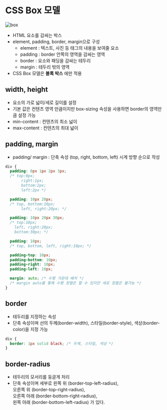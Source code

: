 # CSS Box 모델

![box](https://user-images.githubusercontent.com/65064563/252177584-4799a7a2-7097-456d-ba2c-a943f65b5d6d.png)

- HTML 요소를 감싸는 박스
- element, padding, border, margin으로 구성
  - element : 텍스트, 사진 등 태그의 내용을 보여줄 요소
  - padding : border 안쪽의 영역을 감싸는 영역
  - border : 요소와 패딩을 감싸는 테두리
  - margin : 테두리 밖의 영역
- CSS Box 모델은 **블록 박스** 에만 적용

## width, height

- 요소의 가로 넓이/세로 길이를 설정
- 기본 값은 컨텐츠 영역 만큼이지만 box-sizing 속성을 사용하면 border의 영역만큼 설정 가능
- min-content : 컨텐츠의 최소 넓이
- max-content : 컨텐츠의 최대 넓이

## padding, margin

- padding/ margin : 단축 속성 (top, right, bottom, left) 시계 방향 순으로 작성

```css
div {
  padding: 0px 1px 2px 3px;
  /* top:0px;
       right:1px;
       bottom:2px;
       left:2px */

  padding: 10px 20px;
  /* top, bottom:10px; 
       left, right:20px; */

  padding: 10px 20px 30px;
  /* top:10px;
    left, right:20px;
    bottom:30px; */

  padding: 10px;
  /* top, bottom, left, right:10px; */

  padding-top: 10px;
  padding-bottom: 10px;
  padding-right: 10px;
  padding-left: 10px;

  margin: auto; /* 수평 가운데 배치 */
  /* margin auto를 통해 수평 정렬은 할 수 있지만 세로 정렬은 불가능 */
}
```

## border

- 테두리를 지정하는 속성
- 단축 속성이며 선의 두께(border-width), 스타일(border-style), 색상(border-color)을 지정 가능

```css
div {
  border: 1px solid black; /* 두께, 스타일, 색상 */
}
```

## border-radius

- 테두리의 모서리를 둥글게 처리
- 단축 속성이며 세부로
  왼쪽 위 (border-top-left-radius), <br/>
  오른쪽 위 (border-top-right-radius), <br/>
  오른쪽 아래 (border-bottom-right-radius), <br/>
  왼쪽 아래 (border-bottom-left-radius) 가 있다.
